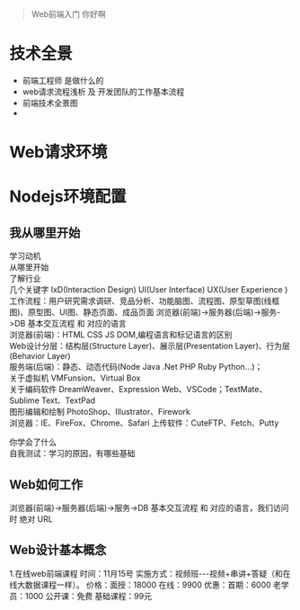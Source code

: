 > Web前端入门
你好啊





























# 技术全景
- 前端工程师 是做什么的
- web请求流程浅析 及 开发团队的工作基本流程
- 前端技术全景图
- 
# Web请求环境

# Nodejs环境配置

## 我从哪里开始

学习动机  
从哪里开始  
了解行业  
几个关键字
 IxD(Interaction Design) UI(User Interface) UX(User Experience )  
 工作流程：用户研究需求调研、竞品分析、功能脑图、流程图、原型草图(线框图)、原型图、UI图、静态页面、成品页面
 浏览器(前端)->服务器(后端)->服务->DB 基本交互流程 和 对应的语言  
 浏览器(前端)：HTML CSS JS DOM,编程语言和标记语言的区别  
  Web设计分层：结构层(Structure Layer)、展示层(Presentation Layer)、行为层(Behavior Layer)  
  服务端(后端)：静态、动态代码(Node Java .Net PHP Ruby Python...)；  
关于虚拟机 VMFunsion、Virtual Box  
关于编码软件 DreamWeaver、Expression Web、VSCode；TextMate、Sublime Text、TextPad  
图形编辑和绘制 PhotoShop、Illustrator、Firework  
浏览器：IE、FireFox、Chrome、Safari
上传软件：CuteFTP、Fetch、Putty

你学会了什么  
自我测试：学习的原因，有哪些基础


## Web如何工作

 浏览器(前端)->服务器(后端)->服务->DB 基本交互流程 和 对应的语言，我们访问时 绝对
 URL

## Web设计基本概念

1.在线web前端课程
时间：11月15号
实施方式：视频班---视频+串讲+答疑（和在线大数据课程一样）。
价格：面授：18000 在线：9900
优惠：首期：6000 老学员：1000 公开课：免费 基础课程：99元



